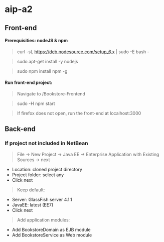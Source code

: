 # aip-a2

## Front-end
#### Prerequisities: nodeJS & npm

> curl -sL https://deb.nodesource.com/setup_6.x | sudo -E bash -

> sudo apt-get install -y nodejs

> sudo npm install npm -g

#### Run front-end project:
> Navigate to /Bookstore-Frontend

> sudo -H npm start

> If firefox does not open, run the front-end at localhost:3000


## Back-end

### If project not included in NetBean

> File -> New Project -> Java EE -> Enterprise Application with Existing Sources -> next

>
  + Location: cloned project directory
  + Project folder: select any
  + Click next
  
> Keep default:

>
  + Server: GlassFish server 4.1.1
  + JavaEE: latest (EE7)
  + Click next

> Add application modules:
  + Add BookstoreDomain as EJB module
  + Add BookstoreService as Web module
  
  
